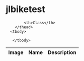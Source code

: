 # jlbiketest

<!DOCTYPE html>
<html>
<head>
<script type="text/javascript" src="http://code.jquery.com/jquery-latest.min.js"></script>
<title>HTML5, CSS3 and JavaScript demo</title>
</head>
<body>
<script>



</script>
<div class="wrapper">
<div class="profile">
     <table id= "bikedata" border="0" cellspacing="0" class="sortable">
  <thead>
    <th>Image</th>        
    <th>Name</th>
            <th>Description</th>
            
            <th>Class</th>
        </thead>
      <tbody>

       </tbody>
   </table>

</div>
</div>

</body>
</html>

